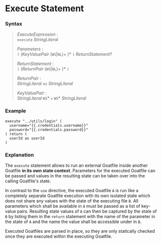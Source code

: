 # Execute Statement

### Syntax

> *ExecuteExpression* :  
> `execute` *StringLiteral*
>
> *Parameters* :  
> `(` (*KeyValuePair* (`WS`|`NL`)+ )* `)` *ReturnStatement*?
>
> *ReturnStatement* :  
> `(` (*ReturnPair* (`WS`|`NL`)+ )* `)`
>
> *ReturnPair* :  
> *StringLiteral* `as` *StringLiteral*
>
> *KeyValuePair* :  
> *StringLiteral* `WS`* `=` `WS`* *StringLiteral*

### Example

```
execute "../utils/login" (
  username="{{.credentials.username}}"
  password="{{.credentials.password}}"
) return (
  userId as userId
)
```

### Explanation

The `execute` statement allows to run an external Goatfile inside another Goatfile **in its own state context**. Parameters for the executed Goatfile can be passed and values in the resulting state can be taken over into the calling Goatfile's state.

In contrast to the `use` directive, the executed Goatfile `A` is run like a completely separate Goatfile execution with its own isolated state which does not share any values with the state of the executing file `B`. All parameters which shall be available in `A` must be passed as a list of key-value pairs. Resulting state values of `A` can then be captured by the state of `B` by listing them in the `return` statement with the name of the parameter in the state of `A` and the name the value shall be accessible under in `B`.

Executed Goatfiles are parsed in place, so they are only statically checked once they are executed within the executing Goatfile.
